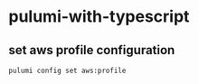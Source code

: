 # pulumi-with-typescript

## set aws profile configuration
```$xslt
pulumi config set aws:profile
```

